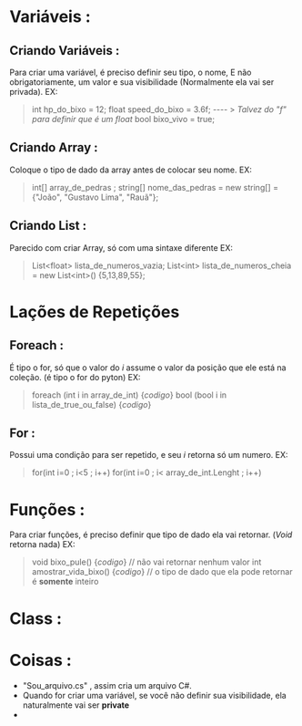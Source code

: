 

# Variáveis :
## Criando Variáveis :
Para criar uma variável, é preciso definir seu tipo, o nome, E não obrigatoriamente, um valor e sua visibilidade (Normalmente ela vai ser privada).
EX: 
> int hp_do_bixo = 12;
> float  speed_do_bixo = 3.6f;  ---- > *Talvez do "f" para definir que é um float*
> bool bixo_vivo = true;

## Criando Array : 
Coloque o tipo de dado da array antes de colocar seu nome.
EX:
> int[] array_de_pedras ;
> string[] nome_das_pedras = new string[] = {"João", "Gustavo Lima", "Rauã"};

## Criando List : 
Parecido com criar Array, só com uma sintaxe diferente 
EX: 
> List\<float\> lista_de_numeros_vazia;
> List\<int\> lista_de_numeros_cheia = new List\<int\>() {5,13,89,55};


# Lações de Repetições 
## Foreach :
É tipo o for, só que o valor do *i* assume o valor da posição que ele está na coleção. (é tipo o for do pyton)
EX: 
> foreach (int i in array_de_int) {*codigo*}
> bool (bool i in lista_de_true_ou_false) {*codigo*}

## For :
Possui uma condição para ser repetido, e seu *i* retorna só um numero.
EX: 
> for(int i=0 ; i<5 ; i++)
> for(int i=0 ; i< array_de_int.Lenght ; i++)

# Funções : 
Para criar funções, é preciso definir que tipo de dado ela vai retornar. (*Void* retorna nada)
EX: 
> void bixo_pule() {*codigo*} // não vai retornar nenhum valor
> int amostrar_vida_bixo() {*codigo*} // o tipo de dado que ela pode retornar é **somente** inteiro 

# Class : 

# Coisas : 
*  "Sou_arquivo.cs" , assim cria um arquivo C#.
*  Quando for criar uma variável, se você não definir sua visibilidade, ela naturalmente vai ser **private**
* 
